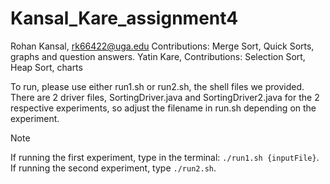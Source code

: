 # Kansal_Kare_assignment4

Rohan Kansal, rk66422@uga.edu Contributions: Merge Sort, Quick Sorts, graphs and question answers. 
Yatin Kare,  Contributions: Selection Sort, Heap Sort, charts 

To run, please use either run1.sh or run2.sh, the shell files we provided. There are 2 driver files, SortingDriver.java and SortingDriver2.java for the 2 respective experiments, so adjust the filename in run.sh depending on the experiment.
> [!NOTE]
> If running the first experiment, type in the terminal: `./run1.sh {inputFile}`.
> If running the second experiment, type `./run2.sh`.

